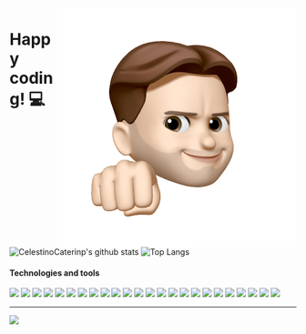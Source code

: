 <img align="right" src="me.png" alt="Agostino Fiscale's Animoji using a Macbook" />

# Happy coding! 💻

![CelestinoCaterinp's github stats](https://github-readme-stats.vercel.app/api?username=CelestinoCaterino&show_icons=true&theme=dark)
![Top Langs](https://github-readme-stats.vercel.app/api/top-langs/?username=CelestinoCaterino&theme=dark)
#### Technologies and tools
<p>
	<img src="https://img.shields.io/badge/-Visual%20Studio%20Code-23A9F2?style=flat-square&logo=Visual%20Studio%20Code&logoColor=white"/>
	<img src="https://img.shields.io/badge/-Github-181717?style=flat-square&logo=GitHub&logoColor=white"/>
	<img src="https://img.shields.io/badge/-Git-F44D27?style=flat-square&logo=Git&logoColor=white"/>
	<img src="https://img.shields.io/badge/-NPM-CB3837?style=flat-square&logo=NPM&logoColor=white"/>
	<img src="https://img.shields.io/badge/-Apache-D22128?style=flat-square&logo=Apache&logoColor=white"/>
	<img src="https://img.shields.io/badge/-Trello-0079BF?style=flat-square&logo=Trello&logoColor=white"/>
	<img src="https://img.shields.io/badge/-Slack-E01563?style=flat-square&logo=Slack&logoColor=white"/>
	<img src="https://img.shields.io/badge/-MySQL-F29111?style=flat-square&logo=MySQL&logoColor=white"/>
	<img src="https://img.shields.io/badge/-Laravel-F55247?style=flat-square&logo=Laravel&logoColor=white"/>
	<img src="https://img.shields.io/badge/-HTML5-E34F26?style=flat-square&logo=HTML5&logoColor=white"/>
	<img src="https://img.shields.io/badge/-CSS3-1572B6?style=flat-square&logo=CSS3&logoColor=white"/>
	<img src="https://img.shields.io/badge/-Wordpress-21759B?style=flat-square&logo=Wordpress&logoColor=white"/>
	<img src="https://img.shields.io/badge/-MongoDB-47A248?style=flat-square&logo=MongoDB&logoColor=white"/>
	<img src="https://img.shields.io/badge/-Postman-FF6C37?style=flat-square&logo=Postman&logoColor=white"/>
	<img src="https://img.shields.io/badge/-Flutter-02569B?style=flat-square&logo=Flutter&logoColor=white"/>
	<img src="https://img.shields.io/badge/-JavaScript-F7DF1E?style=flat-square&logo=JavaScript&logoColor=white"/>
	<img src="https://img.shields.io/badge/-XAMPP-FB7A24?style=flat-square&logo=XAMPP&logoColor=white"/>
	<img src="https://img.shields.io/badge/-Composer-885630?style=flat-square&logo=Composer&logoColor=white"/>
	<img src="https://img.shields.io/badge/-Laragon-0E83CD?style=flat-square&logo=Laragon&logoColor=white"/>
	<img src="https://img.shields.io/badge/-Dart-0175C2?style=flat-square&logo=Dart&logoColor=white"/>
	<img src="https://img.shields.io/badge/-WooCommerce-96588A?style=flat-square&logo=WooCommerce&logoColor=white"/>
	<img src="https://img.shields.io/badge/-PHP-777BB4?style=flat-square&logo=PHP&logoColor=white"/>
	<img src="https://img.shields.io/badge/-Windows-0078D6?style=flat-square&logo=Windows&logoColor=white"/>
	<img src="https://img.shields.io/badge/-Android-3DDC84?style=flat-square&logo=Android&logoColor=white"/>
</p>

---

![](https://komarev.com/ghpvc/?username=Sorairoo)


